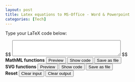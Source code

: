 ```yaml
---
layout: post
title: Latex equations to MS-Office - Word & Powerpoint
categories: [Tech]
---
```



<p>
    Type your LaTeX code below:
</p>
<div id="controls">
    <div id="input_area">
        <span class="delimiter">$$</span>
        <textarea id="latex_input" name="latex_input" rows="3" cols="40" 
            placeholder"Type LaTeX here"></textarea>
        <span class="delimiter">$$</span>
    </div>
    <div id="buttons">
        <div class="button-column">
        <b>MathML functions</b>
        <button onclick="process_mathml(false);">Preview</button>
        <button onclick="process_mathml(true);">Show code</button>
        <button onclick="download_mathml();">Save as file</button>
        </div>
        <div class="button-column">
        <b>SVG functions</b>
        <button onclick="process_svg(false);">Preview</button>
        <button onclick="process_svg(true);">Show code</button>
        <button onclick="download_svg();">Save as file</button>
        </div>
        <div class="button-column">
        <b>Reset</b>
        <button onclick="clear_input();">Clear input</button>
        <button onclick="clear_output();">Clear output</button>
        </div>
    </div>
</div>